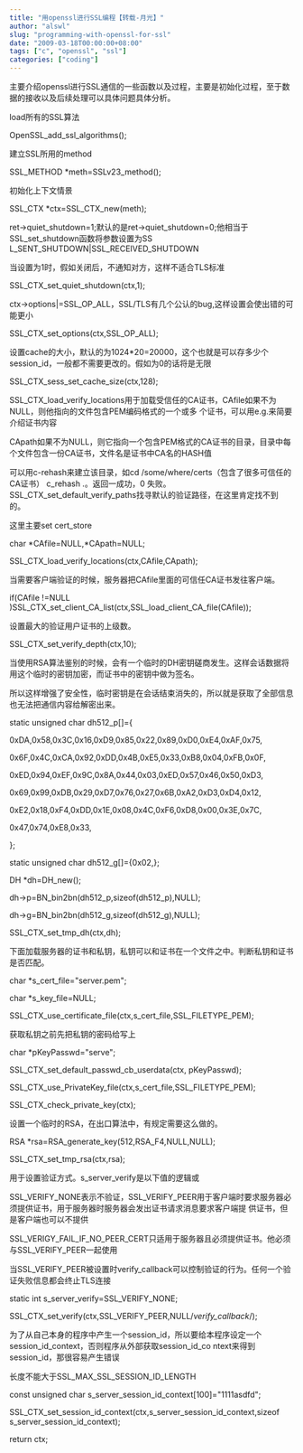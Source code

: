 ```yaml
---
title: "用openssl进行SSL编程【转载-月光】"
author: "alswl"
slug: "programming-with-openssl-for-ssl"
date: "2009-03-18T00:00:00+08:00"
tags: ["c", "openssl", "ssl"]
categories: ["coding"]
---
```


主要介绍openssl进行SSL通信的一些函数以及过程，主要是初始化过程，至于数据的接收以及后续处理可以具体问题具体分析。

load所有的SSL算法

OpenSSL_add_ssl_algorithms();

建立SSL所用的method

SSL_METHOD *meth=SSLv23_method();

初始化上下文情景

SSL_CTX *ctx=SSL_CTX_new(meth);

ret->quiet_shutdown=1;默认的是ret->quiet_shutdown=0;他相当于SSL_set_shutdown函数将参数设置为SS
L_SENT_SHUTDOWN|SSL_RECEIVED_SHUTDOWN

当设置为1时，假如关闭后，不通知对方，这样不适合TLS标准

SSL_CTX_set_quiet_shutdown(ctx,1);

ctx->options|=SSL_OP_ALL，SSL/TLS有几个公认的bug,这样设置会使出错的可能更小

SSL_CTX_set_options(ctx,SSL_OP_ALL);

设置cache的大小，默认的为1024*20=20000，这个也就是可以存多少个session_id，一般都不需要更改的。假如为0的话将是无限

SSL_CTX_sess_set_cache_size(ctx,128);

SSL_CTX_load_verify_locations用于加载受信任的CA证书，CAfile如果不为NULL，则他指向的文件包含PEM编码格式的一个或多
个证书，可以用e.g.来简要介绍证书内容

CApath如果不为NULL，则它指向一个包含PEM格式的CA证书的目录，目录中每个文件包含一份CA证书，文件名是证书中CA名的HASH值

可以用c-rehash来建立该目录，如cd /some/where/certs（包含了很多可信任的CA证书） c_rehash .。返回一成功，0
失败。SSL_CTX_set_default_verify_paths找寻默认的验证路径，在这里肯定找不到的。

这里主要set cert_store

char *CAfile=NULL,*CApath=NULL;

SSL_CTX_load_verify_locations(ctx,CAfile,CApath);

当需要客户端验证的时候，服务器把CAfile里面的可信任CA证书发往客户端。

if(CAfile !=NULL
)SSL_CTX_set_client_CA_list(ctx,SSL_load_client_CA_file(CAfile));

设置最大的验证用户证书的上级数。

SSL_CTX_set_verify_depth(ctx,10);

当使用RSA算法鉴别的时候，会有一个临时的DH密钥磋商发生。这样会话数据将用这个临时的密钥加密，而证书中的密钥中做为签名。

所以这样增强了安全性，临时密钥是在会话结束消失的，所以就是获取了全部信息也无法把通信内容给解密出来。

static unsigned char dh512_p[]={

0xDA,0x58,0x3C,0x16,0xD9,0x85,0x22,0x89,0xD0,0xE4,0xAF,0x75,

0x6F,0x4C,0xCA,0x92,0xDD,0x4B,0xE5,0x33,0xB8,0x04,0xFB,0x0F,

0xED,0x94,0xEF,0x9C,0x8A,0x44,0x03,0xED,0x57,0x46,0x50,0xD3,

0x69,0x99,0xDB,0x29,0xD7,0x76,0x27,0x6B,0xA2,0xD3,0xD4,0x12,

0xE2,0x18,0xF4,0xDD,0x1E,0x08,0x4C,0xF6,0xD8,0x00,0x3E,0x7C,

0x47,0x74,0xE8,0x33,

};

static unsigned char dh512_g[]={0x02,};

DH *dh=DH_new();

dh->p=BN_bin2bn(dh512_p,sizeof(dh512_p),NULL);

dh->g=BN_bin2bn(dh512_g,sizeof(dh512_g),NULL);

SSL_CTX_set_tmp_dh(ctx,dh);

下面加载服务器的证书和私钥，私钥可以和证书在一个文件之中。判断私钥和证书是否匹配。

char *s_cert_file="server.pem";

char *s_key_file=NULL;

SSL_CTX_use_certificate_file(ctx,s_cert_file,SSL_FILETYPE_PEM);

获取私钥之前先把私钥的密码给写上

char *pKeyPasswd="serve";

SSL_CTX_set_default_passwd_cb_userdata(ctx, pKeyPasswd);

SSL_CTX_use_PrivateKey_file(ctx,s_cert_file,SSL_FILETYPE_PEM);

SSL_CTX_check_private_key(ctx);

设置一个临时的RSA，在出口算法中，有规定需要这么做的。

RSA *rsa=RSA_generate_key(512,RSA_F4,NULL,NULL);

SSL_CTX_set_tmp_rsa(ctx,rsa);

用于设置验证方式。s_server_verify是以下值的逻辑或

SSL_VERIFY_NONE表示不验证，SSL_VERIFY_PEER用于客户端时要求服务器必须提供证书，用于服务器时服务器会发出证书请求消息要求客户端提
供证书，但是客户端也可以不提供

SSL_VERIGY_FAIL_IF_NO_PEER_CERT只适用于服务器且必须提供证书。他必须与SSL_VERIFY_PEER一起使用

当SSL_VERIFY_PEER被设置时verify_callback可以控制验证的行为。任何一个验证失败信息都会终止TLS连接

static int s_server_verify=SSL_VERIFY_NONE;

SSL_CTX_set_verify(ctx,SSL_VERIFY_PEER,NULL/*verify_callback*/);

为了从自己本身的程序中产生一个session_id，所以要给本程序设定一个session_id_context，否则程序从外部获取session_id_co
ntext来得到session_id，那很容易产生错误

长度不能大于SSL_MAX_SSL_SESSION_ID_LENGTH

const unsigned char s_server_session_id_context[100]="1111asdfd";

SSL_CTX_set_session_id_context(ctx,s_server_session_id_context,sizeof
s_server_session_id_context);

return ctx;

